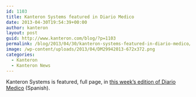 ```yaml
---
id: 1103
title: Kanteron Systems featured in Diario Medico
date: 2013-04-30T19:54:39+00:00
author: kanteron
layout: post
guid: http://www.kanteron.com/blog/?p=1103
permalink: /blog/2013/04/30/kanteron-systems-featured-in-diario-medico/
image: /wp-content/uploads/2013/04/DM29942013-672x372.png
categories:
  - Kanteron
  - Kanteron News
---
```

Kanteron Systems is featured, full page, in <a title="http://www.diariomedico.com/2013/04/29/area-profesional/gestion/imagen-medica-puntera-espana-todo-mundo" href="http://www.diariomedico.com/2013/04/29/area-profesional/gestion/imagen-medica-puntera-espana-todo-mundo" target="_blank">this week&#8217;s edition of Diario Medico</a> (Spanish).